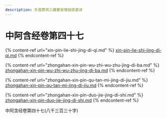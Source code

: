 ```yaml
---
description: 东晋罽宾三藏瞿昙僧伽提婆译
---
```


# 中阿含经卷第四十七

{% content-ref url="xin-pin-lie-shi-jing-di-qi.md" %}
[xin-pin-lie-shi-jing-di-qi.md](xin-pin-lie-shi-jing-di-qi.md)
{% endcontent-ref %}

{% content-ref url="zhongahan-xin-pin-wu-zhi-wu-zhu-jing-di-ba.md" %}
[zhongahan-xin-pin-wu-zhi-wu-zhu-jing-di-ba.md](zhongahan-xin-pin-wu-zhi-wu-zhu-jing-di-ba.md)
{% endcontent-ref %}

{% content-ref url="zhongahan-xin-pin-qu-tan-mi-jing-di-jiu.md" %}
[zhongahan-xin-pin-qu-tan-mi-jing-di-jiu.md](zhongahan-xin-pin-qu-tan-mi-jing-di-jiu.md)
{% endcontent-ref %}

{% content-ref url="zhongahan-xin-pin-duo-jie-jing-di-shi.md" %}
[zhongahan-xin-pin-duo-jie-jing-di-shi.md](zhongahan-xin-pin-duo-jie-jing-di-shi.md)
{% endcontent-ref %}

中阿含经卷第四十七(八千三百三十字)
